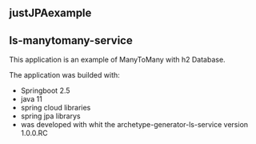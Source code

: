 ## justJPAexample




## ls-manytomany-service
This application is an example of ManyToMany with h2 Database.

The application was builded with:
- Springboot 2.5
- java 11
- spring cloud libraries
- spring jpa librarys
- was developed with whit the archetype-generator-ls-service version 1.0.0.RC

